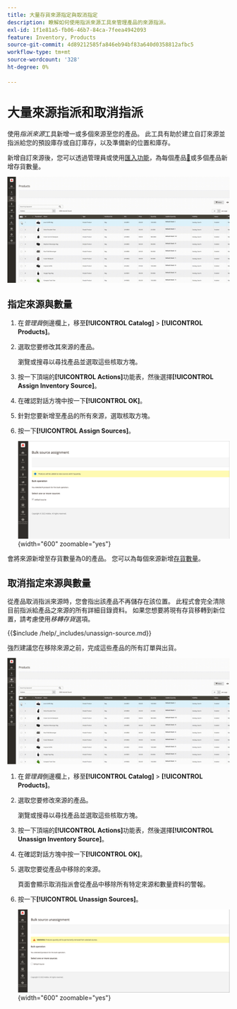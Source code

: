 ```yaml
---
title: 大量存貨來源指定與取消指定
description: 瞭解如何使用指派來源工具來管理產品的來源指派。
exl-id: 1f1e81a5-fb06-46b7-84ca-7feea4942093
feature: Inventory, Products
source-git-commit: 4d89212585fa846eb94bf83a640d0358812afbc5
workflow-type: tm+mt
source-wordcount: '328'
ht-degree: 0%

---
```


# 大量來源指派和取消指派

使用&#x200B;_指派來源_&#x200B;工具新增一或多個來源至您的產品。 此工具有助於建立自訂來源並指派給您的預設庫存或自訂庫存，以及準備新的位置和庫存。

新增自訂來源後，您可以透過管理員或使用[匯入功能](inventory-import-export.md)，為每個產品[&#128279;](quantities-assign-per-product.md)或多個產品新增存貨數量。

![新增所選產品的詳細目錄來源](assets/inventory-bulk-assign-sources.gif)

## 指定來源與數量

1. 在&#x200B;_管理員_&#x200B;側邊欄上，移至&#x200B;**[!UICONTROL Catalog]** > **[!UICONTROL Products]**。

1. 選取您要修改其來源的產品。

   瀏覽或搜尋以尋找產品並選取這些核取方塊。

1. 按一下頂端的&#x200B;**[!UICONTROL Actions]**&#x200B;功能表，然後選擇&#x200B;**[!UICONTROL Assign Inventory Source]**。

1. 在確認對話方塊中按一下&#x200B;**[!UICONTROL OK]**。

1. 針對您要新增至產品的所有來源，選取核取方塊。

1. 按一下&#x200B;**[!UICONTROL Assign Sources]**。

   ![選取要新增來源的產品](assets/inventory-bulk-assign-sources-summary.png){width="600" zoomable="yes"}

會將來源新增至存貨數量為0的產品。 您可以為每個來源新增[存貨數量](quantities-assign-per-product.md)。

## 取消指定來源與數量

從產品取消指派來源時，您會指出該產品不再儲存在該位置。 此程式會完全清除目前指派給產品之來源的所有詳細目錄資料。 如果您想要將現有存貨移轉到新位置，請考慮使用&#x200B;_移轉存貨_&#x200B;選項。

{{$include /help/_includes/unassign-source.md}}

強烈建議您在移除來源之前，完成這些產品的所有訂單與出貨。

![取消指派所選產品的來源](assets/inventory-bulk-unassign-sources.gif)

1. 在&#x200B;_管理員_&#x200B;側邊欄上，移至&#x200B;**[!UICONTROL Catalog]** > **[!UICONTROL Products]**。

1. 選取您要修改來源的產品。

   瀏覽或搜尋以尋找產品並選取這些核取方塊。

1. 按一下頂端的&#x200B;**[!UICONTROL Actions]**&#x200B;功能表，然後選擇&#x200B;**[!UICONTROL Unassign Inventory Source]**。

1. 在確認對話方塊中按一下&#x200B;**[!UICONTROL OK]**。

1. 選取您要從產品中移除的來源。

   頁面會顯示取消指派會從產品中移除所有特定來源和數量資料的警報。

1. 按一下&#x200B;**[!UICONTROL Unassign Sources]**。

   ![從選取的產品移除來源](assets/inventory-bulk-unassign-sources-summary.png){width="600" zoomable="yes"}
